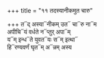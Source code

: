 +++
title = "११ तदस्यानीकमुत चारु"

+++
त᳓द् अस्या᳓नीकम् उत᳓ चा᳓रु ना᳓म  
अपीचि᳓यं वर्धते न᳓प्तुर् अपा᳓म्  
य᳓म् इन्ध᳓ते युवत᳓यः स᳓म् इत्था᳓  
हि᳓रण्यवर्णं घृत᳓म् अ᳓न्नम् अस्य